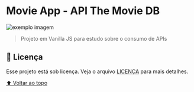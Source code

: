 # Movie App - API The Movie DB

<img src="https://user-images.githubusercontent.com/72165800/162857529-77010b52-6f45-4969-b153-c9b054eaef86.png" alt="exemplo imagem">

> Projeto em Vanilla JS para estudo sobre o consumo de APIs

## 📝 Licença

Esse projeto está sob licença. Veja o arquivo [LICENÇA](LICENSE.md) para mais detalhes.

[⬆ Voltar ao topo](#nome-do-projeto)<br>
